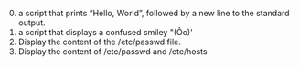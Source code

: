 0. a script that prints “Hello, World”, followed by a new line to the standard output.
1. a script that displays a confused smiley "(Ôo)'
2. Display the content of the /etc/passwd file.
3. Display the content of /etc/passwd and /etc/hosts

